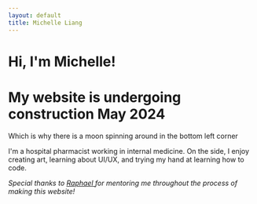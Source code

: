 ```yaml
---
layout: default
title: Michelle Liang
---
```


# Hi, I'm Michelle! 
# My website is undergoing construction May 2024
Which is why there is a moon spinning around in the bottom left corner

I'm a hospital pharmacist working in internal medicine. On the side, I enjoy creating art, learning about UI/UX, and trying my hand at learning how to code.



<i> Special thanks to <a href="https://www.raphaelkoh.me"> Raphael </a> for mentoring me throughout the process of making this website!</i>
